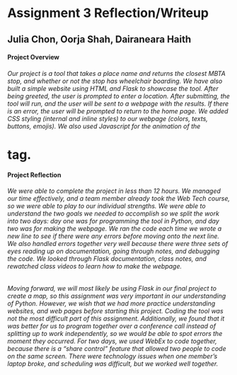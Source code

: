 # Assignment 3 Reflection/Writeup
## Julia Chon, Oorja Shah, Dairaneara Haith

#### Project Overview

###### Our project is a tool that takes a place name and returns the closest MBTA stop, and whether or not the stop has wheelchair boarding. We have also built a simple website using HTML and Flask to showcase the tool. After being greeted, the user is prompted to enter a location. After submitting, the tool will run, and the user will be sent to a webpage with the results. If there is an error, the user will be prompted to return to the home page. We added CSS styling (internal and inline styles) to our webpage (colors, texts, buttons, emojis). We also used Javascript for the animation of the <h1> tag. 

#### Project Reflection

###### We were able to complete the project in less than 12 hours. We managed our time effectively, and a team member already took the Web Tech course, so we were able to play to our individual strengths. We were able to understand the two goals we needed to accomplish so we split the work into two days: day one was for programming the tool in Python, and day two was for making the webpage. We ran the code each time we wrote a new line to see if there were any errors before moving onto the next line. We also handled errors together very well because there were three sets of eyes reading up on documentation, going through notes, and debugging the code. We looked through Flask documentation, class notes, and rewatched class videos to learn how to make the webpage. 
###### Moving forward, we will most likely be using Flask in our final project to create a map, so this assignment was very important in our understanding of Python. However, we wish that we had more practice understanding websites, and web pages before starting this project. Coding the tool was not the most difficult part of this assignment. Additionally, we found that it was better for us to program together over a conference call instead of splitting up to work independently, so we would be able to spot errors the moment they occurred. For two days, we used WebEx to code together, because there is a “share control” feature that allowed two people to code on the same screen. There were technology issues when one member’s laptop broke, and scheduling was difficult, but we worked well together.


